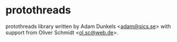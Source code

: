 # protothreads
protothreads library written by Adam Dunkels &lt;adam@sics.se> with support from Oliver Schmidt &lt;ol.sc@web.de>.
